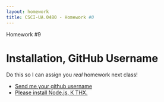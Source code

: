 ```yaml
---
layout: homework
title: CSCI-UA.0480 - Homework #0
---
```


<div class="panel panel-default">
	<div class="panel-heading">Homework #9</div>
	<div class="panel-body" markdown="block">

# Installation, GitHub Username

Do this so I can assign you _real_ homework next class!

* [Send me your github username](https://docs.google.com/a/nyu.edu/forms/d/e/1FAIpQLScN3qcI_P8BQl6aBbK_-OqIEwdI-qCuwfm_jIrm7IF0o-bi_Q/viewform)
* [Please install Node.js, K THX.](../slides/01/intro.html#/24)
</div>

</div>


